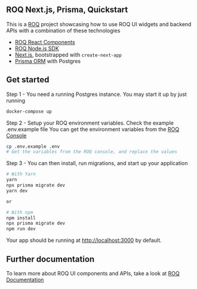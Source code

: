 ## ROQ Next.js, Prisma, Quickstart

This is a [ROQ](https://roq.tech) project showcasing how to use ROQ UI widgets and backend APIs with a combination of these technologies

- [ROQ React Components](https://www.npmjs.com/package/@roq/ui-react)
- [ROQ Node.js SDK](https://www.npmjs.com/package/@roq/nodejs)
- [Next.js](https://nextjs.org), bootstrapped with `create-next-app`
- [Prisma ORM](https://www.prisma.io) with Postgres

## Get started

Step 1 - You need a running Postgres instance. You may start it up by just running

```bash
docker-compose up
```

Step 2 - Setup your ROQ environment variables. Check the example .env.example file
You can get the environment variables from the [ROQ Console](https://console.roq.tech)

```bash
cp .env.example .env
# Get the variables from the ROQ console, and replace the values
```

Step 3 - You can then install, run migrations, and start up your application

```bash
# With Yarn
yarn
npx prisma migrate dev
yarn dev

or

# With npm
npm install
npx prisma migrate dev
npm run dev
```

Your app should be running at [http://localhost:3000](http://localhost:3000) by default.

## Further documentation

To learn more about ROQ UI components and APIs, take a look at [ROQ Documentation](https://docs.roq.tech)
